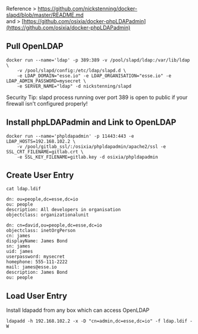 Reference > https://github.com/nickstenning/docker-slapd/blob/master/README.md	
      and > [https://github.com/osixia/docker-phpLDAPadmin](https://github.com/osixia/docker-phpLDAPadmin) 

## Pull OpenLDAP

	docker run --name='ldap' -p 389:389 -v /pool/slapd/ldap:/var/lib/ldap \
		-v /pool/slapd/config:/etc/ldap/slapd.d \
		-e LDAP_DOMAIN="esse.io" -e LDAP_ORGANISATION="esse.io" -e LDAP_ADMIN_PASSWORD=mysecret \
		-e SERVER_NAME="ldap" -d nickstenning/slapd

Security Tip: slapd process running over port 389 is open to public if your firewall isn't configured properly!

## Install phpLDAPadmin and Link to OpenLDAP

	docker run --name='phpldapadmin' -p 11443:443 -e LDAP_HOSTS=192.168.102.2 \
		-v /pool/gitlab_ssl/:/osixia/phpldapadmin/apache2/ssl -e SSL_CRT_FILENAME=gitlab.crt \
		-e SSL_KEY_FILENAME=gitlab.key -d osixia/phpldapadmin

## Create User Entry
	cat ldap.ldif 	

	dn: ou=people,dc=esse,dc=io
	ou: people
	description: All developers in organisation
	objectclass: organizationalunit
	
	dn: cn=david,ou=people,dc=esse,dc=io
	objectclass: inetOrgPerson
	cn: james
	displayName: James Bond
	sn: james
	uid: james
	userpassword: mysecret
	homephone: 555-111-2222
	mail: james@esse.io
	description: James Bond
	ou: people

## Load User Entry
Install ldapadd from any box which can access OpenLDAP

	ldapadd -h 192.168.102.2 -x -D "cn=admin,dc=esse,dc=io" -f ldap.ldif -W
